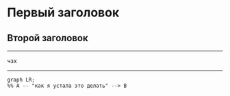 # Первый заголовок
## Второй заголовок
___
чзх
___

```mermaid
graph LR;
%% A -- "как я устала это делать" --> B
```
